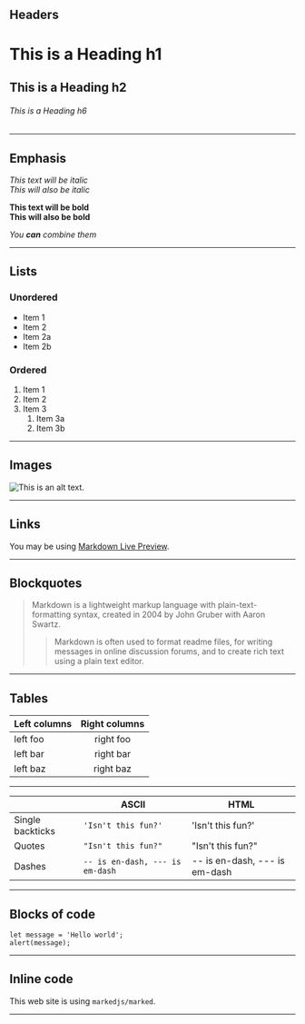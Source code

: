 ## Headers


# This is a Heading h1
## This is a Heading h2
###### This is a Heading h6

___



## Emphasis

*This text will be italic*  
_This will also be italic_

**This text will be bold**  
__This will also be bold__

_You **can** combine them_

___

## Lists

### Unordered

* Item 1
* Item 2
* Item 2a
* Item 2b

### Ordered

1. Item 1
2. Item 2
3. Item 3
    1. Item 3a
    2. Item 3b

___



## Images

![This is an alt text.](/image/sample.webp "This is a sample image.")

___


## Links

You may be using [Markdown Live Preview](https://markdownlivepreview.com/).

___


## Blockquotes

> Markdown is a lightweight markup language with plain-text-formatting syntax, created in 2004 by John Gruber with Aaron Swartz.
>
>> Markdown is often used to format readme files, for writing messages in online discussion forums, and to create rich text using a plain text editor.

___


## Tables

| Left columns  | Right columns |
| ------------- |:-------------:|
| left foo      | right foo     |
| left bar      | right bar     |
| left baz      | right baz     |

***

|                |ASCII                          |HTML                         |
|----------------|-------------------------------|-----------------------------|
|Single backticks|`'Isn't this fun?'`            |'Isn't this fun?'            |
|Quotes          |`"Isn't this fun?"`            |"Isn't this fun?"            |
|Dashes          |`-- is en-dash, --- is em-dash`|-- is en-dash, --- is em-dash|

___



## Blocks of code

```
let message = 'Hello world';
alert(message);
```
___


## Inline code

This web site is using `markedjs/marked`.

___


